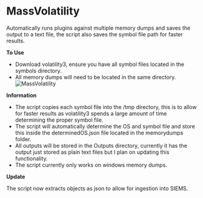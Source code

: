 # MassVolatility
Automatically runs plugins against multiple memory dumps and saves the output to a text file, the script also saves the symbol file path for faster results. 

**To Use**
- Download volatility3, ensure you have all symbol files located in the symbols directory.
- All memory dumps will need to be located in the same directory.
![MassVolatility](https://github.com/Liebershnitzel/MassVolatility/assets/49920398/2af07c05-520b-4bf8-a76f-47021ac6ae63)


**Information**

- The script copies each symbol file into the /tmp directory, this is to allow for faster results as volatility3 spends a large amount of time determining the proper symbol file.
- The script will automatically determine the OS and symbol file and store this inside the determinedOS.json file located in the memorydumps folder.
- All outputs will be stored in the Outputs directory, currently it has the output just stored as plain text files but I plan on updating this functionality.
- The script currently only works on windows memory dumps.

**Update**

The script now extracts objects as json to allow for ingestion into SIEMS.
